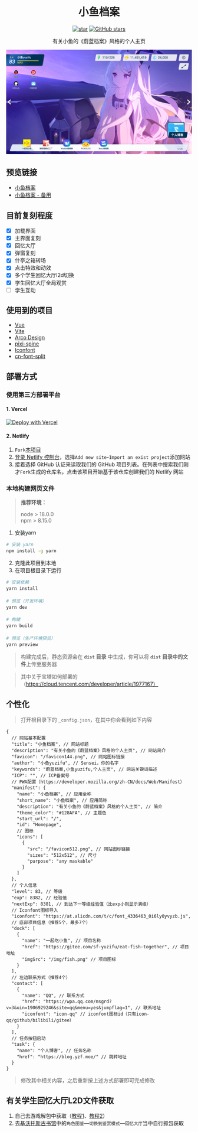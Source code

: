 <h1 align="center">小鱼档案</h1>

<p align="center">
  <a href='https://gitee.com/sf-yuzifu/homepage/stargazers'><img src='https://gitee.com/sf-yuzifu/homepage/badge/star.svg?theme=dark' alt='star' /></a>
  <a href='https://github.com/sf-yuzifu/homepage/stargazers'><img alt="GitHub stars" src="https://img.shields.io/github/stars/sf-yuzifu/homepage?style=social" /></a>
</p>

<div align="center">有关小鱼的《蔚蓝档案》风格的个人主页</div>

<p align="center">
  <img src='shots/main.png' alt='小鱼档案' />
</p>

## 预览链接

- [小鱼档案](https://yzf.moe)
- [小鱼档案 - 备用](https://yuzifu.top/)

## 目前复刻程度

- [x] 加载界面
- [x] 主界面复刻
- [x] 回忆大厅
- [x] 弹窗复刻
- [x] 什亭之箱转场
- [x] 点击特效和动效
- [x] 多个学生回忆大厅l2d切换
- [x] 学生回忆大厅全局观赏
- [ ] 学生互动

## 使用到的项目

- [Vue](https://cn.vuejs.org/)
- [Vite](https://vitejs.cn/vite3-cn/)
- [Arco Design](https://arco.design/)
- [pixi-spine](https://github.com/pixijs/spine)
- [Iconfont](https://www.iconfont.cn/)
- [cn-font-split](https://github.com/KonghaYao/cn-font-split)

## 部署方式

### 使用第三方部署平台

#### 1. Vercel
[![Deploy with Vercel](https://vercel.com/button)](https://vercel.com/import/project?template=https://github.com/sf-yuzifu/homepage)

#### 2. Netlify
1. `Fork`[本项目](https://github.com/sf-yuzifu/homepage)
2. [登录 Netlify 控制台](https://app.netlify.com )，选择`Add new site`-`Import an exist project`添加网站
3. 接着选择 GitHub 认证来读取我们的 GitHub 项目列表。在列表中搜索我们刚才`Fork`生成的仓库名，点击该项目开始基于该仓库创建我们的 Netlify 网站

### 本地构建网页文件

> **推荐环境：**
>
> node > 18.0.0  
> npm > 8.15.0

1. 安装yarn

```bash
# 安装 yarn
npm install -g yarn
```

2. 克隆此项目到本地
3. 在项目根目录下运行

```bash
# 安装依赖
yarn install

# 预览（开发环境）
yarn dev

# 构建
yarn build

# 预览（生产环境预览）
yarn preview
```

> 构建完成后，静态资源会在 **`dist` 目录** 中生成，你可以将 **`dist` 目录中的文件**上传至服务器

> 其中关于宝塔如何部署的（https://cloud.tencent.com/developer/article/1977167）

## 个性化

> 打开根目录下的 `_config.json`，在其中你会看到如下内容

```json5
{
  // 网站基本配置
  "title": "小鱼档案", // 网站标题
  "description": "有关小鱼的《蔚蓝档案》风格的个人主页", // 网站简介
  "favicon": "/favicon144.png", // 网站图标链接
  "author": "小鱼yuzifu", // Sensei，你的名字
  "keywords": "蔚蓝档案,小鱼yuzifu,个人主页", // 网站关键词描述
  "ICP": "", // ICP备案号
  // PWA配置（https://developer.mozilla.org/zh-CN/docs/Web/Manifest）
  "manifest": {
    "name": "小鱼档案", // 应用全称
    "short_name": "小鱼档案", // 应用简称
    "description": "有关小鱼的《蔚蓝档案》风格的个人主页", // 简介
    "theme_color": "#128AFA", // 主题色
    "start_url": "/",
    "id": "Homepage",
    // 图标
    "icons": [
      {
        "src": "/favicon512.png", // 网站图标链接
        "sizes": "512x512", // 尺寸
        "purpose": "any maskable"
      }
    ]
  },
  // 个人信息
  "level": 83, // 等级
  "exp": 8382, // 经验值
  "nextExp": 8381, // 到达下一等级经验值（比exp小则显示满级）
  // Iconfont图标导入
  "iconfont": "https://at.alicdn.com/t/c/font_4336463_0i6ly0yvyzb.js",
  // 底部项目信息（推荐5个，最多7个）
  "dock": [
    {
      "name": "一起吃小鱼", // 项目名称
      "href": "https://gitee.com/sf-yuzifu/eat-fish-together", // 项目地址
      "imgSrc": "/img/fish.png" // 项目图标
    }
  ],
  // 左边联系方式（推荐4个）
  "contact": [
    {
      "name": "QQ", // 联系方式
      "href": "https://wpa.qq.com/msgrd?v=3&uin=1906929246&site=qq&menu=yes&jumpflag=1", // 联系地址
      "iconfont": "icon-qq" // iconfont图标id（只有icon-qq/github/bilibili/gitee）
    }
  ],
  // 任务按钮启动
  "task": {
    "name": "个人博客", // 任务名称
    "href": "https://blog.yzf.moe/" // 跳转地址
  }
}
```
> 修改其中相关内容，之后重新按上述方式部署即可完成修改

## 有关学生回忆大厅L2D文件获取

1. 自己去游戏解包中获取（[教程1](https://www.bilibili.com/read/cv15934670/)、[教程2](https://www.bilibili.com/read/cv18073492/)）
2. 去[基沃托斯古书馆](https://kivo.fun/)中的`角色图鉴`—`切换到鉴赏模式`—`回忆大厅`当中自行抓包获取

